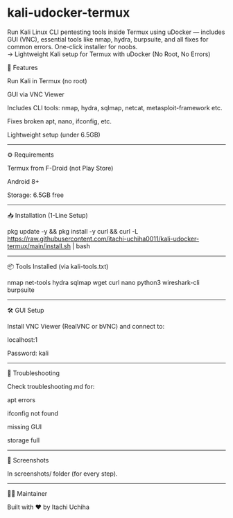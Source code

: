 # kali-udocker-termux
Run Kali Linux CLI pentesting tools inside Termux using uDocker — includes GUI (VNC), essential tools like nmap, hydra, burpsuite, and all fixes for common errors. One-click installer for noobs.  
-> Lightweight Kali setup for Termux with uDocker (No Root, No Errors)


🚀 Features

Run Kali in Termux (no root)

GUI via VNC Viewer

Includes CLI tools: nmap, hydra, sqlmap, netcat, metasploit-framework etc.

Fixes broken apt, nano, ifconfig, etc.

Lightweight setup (under 6.5GB)



---

⚙️ Requirements

Termux from F-Droid (not Play Store)

Android 8+

Storage: 6.5GB free

---

📥 Installation (1-Line Setup)

pkg update -y && pkg install -y curl && curl -L https://raw.githubusercontent.com/itachi-uchiha0011/kali-udocker-termux/main/install.sh | bash


---

📦 Tools Installed (via kali-tools.txt)

nmap
net-tools
hydra
sqlmap
wget
curl
nano
python3
wireshark-cli
burpsuite


---

🛠️ GUI Setup

Install VNC Viewer (RealVNC or bVNC) and connect to:

localhost:1

Password: kali



---

🧰 Troubleshooting

Check troubleshooting.md for:

apt errors

ifconfig not found

missing GUI

storage full



---

📸 Screenshots

In screenshots/ folder (for every step).


---

👨‍💻 Maintainer

Built with ❤️ by Itachi Uchiha
